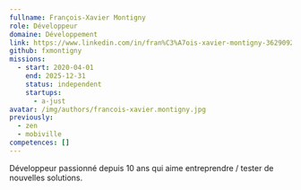 ```yaml
---
fullname: François-Xavier Montigny
role: Développeur
domaine: Développement
link: https://www.linkedin.com/in/fran%C3%A7ois-xavier-montigny-36290920/
github: fxmontigny
missions:
  - start: 2020-04-01
    end: 2025-12-31
    status: independent
    startups:
      - a-just
avatar: /img/authors/francois-xavier.montigny.jpg
previously:
  - zen
  - mobiville
competences: []
---
```

Développeur passionné depuis 10 ans qui aime entreprendre / tester de nouvelles solutions.